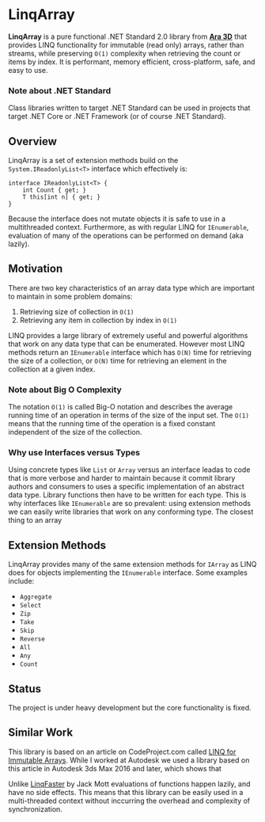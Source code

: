 # LinqArray

**LinqArray** is a pure functional .NET Standard 2.0 library from **[Ara 3D](https://ara3d.com)** that provides LINQ functionality for 
immutable (read only) arrays, rather than streams, while preserving `O(1)` complexity when retrieving the count or items by index. 
It is performant, memory efficient, cross-platform, safe, and easy to use.

### Note about .NET Standard

Class libraries written to target .NET Standard can be used in projects that target .NET Core or .NET Framework (or of course .NET Standard). 

## Overview 

LinqArray is a set of extension methods build on the `System.IReadonlyList<T>` interface which effectively is: 

```
interface IReadonlyList<T> {
    int Count { get; }
    T this[int n] { get; }
}
```

Because the interface does not mutate objects it is safe to use in a multithreaded context. Furthermore, as with regular LINQ for `IEnumerable`, 
evaluation of many of the operations can be performed on demand (aka lazily). 

## Motivation

There are two key characteristics of an array data type which are important to maintain in some problem domains: 
1. Retrieving size of collection in `O(1)` 
2. Retrieving any item in collection by index in `O(1)` 

LINQ provides a large library of extremely useful and powerful algorithms that work on any data type that can be enumerated. 
However most LINQ methods return an `IEnumerable` interface which has `O(N)` time for retrieving the size of a collection, or `O(N)` time 
for retrieving  an element in the collection at a given index. 

### Note about Big O Complexity 

The notation `O(1)` is called Big-O notation and describes the average running time of an operation in terms of the size of the input set. 
The `O(1)` means that the running time of the operation is a fixed constant independent of the size of the collection.  

### Why use Interfaces versus Types 

Using concrete types like `List` or `Array` versus an interface leadas to code that is more verbose and harder to maintain because it 
commit library authors and consumers to uses a specific implementation of an abstract data type. Library functions then have to be written 
for each type. This is why interfaces like `IEnumerable` are so prevalent: using extension methods we can easily write libraries that work 
on any conforming type. The closest thing to an array 

## Extension Methods 

LinqArray provides many of the same extension methods for `IArray` as LINQ does for objects implementing the `IEnumerable` interface. Some examples include: 

* `Aggregate`
* `Select`
* `Zip`
* `Take`
* `Skip` 
* `Reverse` 
* `All`
* `Any`
* `Count`

## Status 

The project is under heavy development but the core functionality is fixed. 

## Similar Work

This library is based on an article on CodeProject.com called [LINQ for Immutable Arrays](https://www.codeproject.com/Articles/517728/LINQ-for-Immutable-Arrays). While I worked at Autodesk we used a library based on this article in Autodesk 3ds Max 2016 and later, which shows that 

Unlike [LinqFaster](https://github.com/jackmott/LinqFaster) by Jack Mott evaluations of functions happen lazily, and have no side effects. This means that this library can be easily used in a multi-threaded context without inccurring the overhead and complexity of  synchronization. 